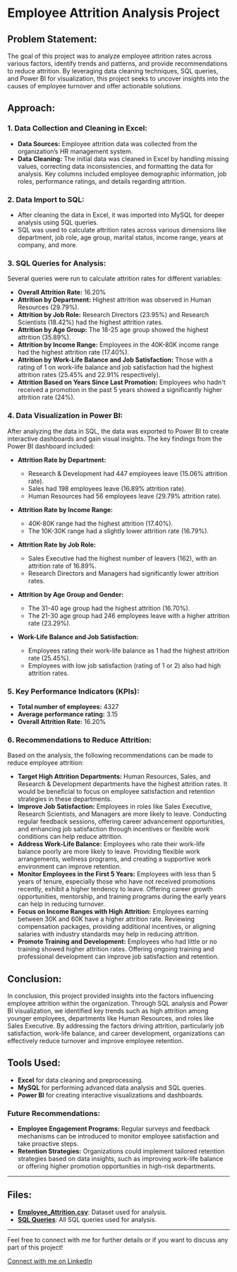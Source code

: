 # Employee Attrition Analysis Project

## Problem Statement:
The goal of this project was to analyze employee attrition rates across various factors, identify trends and patterns, and provide recommendations to reduce attrition. By leveraging data cleaning techniques, SQL queries, and Power BI for visualization, this project seeks to uncover insights into the causes of employee turnover and offer actionable solutions.

## Approach:

### 1. **Data Collection and Cleaning in Excel:**
   - **Data Sources:** Employee attrition data was collected from the organization’s HR management system.
   - **Data Cleaning:** The initial data was cleaned in Excel by handling missing values, correcting data inconsistencies, and formatting the data for analysis. Key columns included employee demographic information, job roles, performance ratings, and details regarding attrition.

### 2. **Data Import to SQL:**
   - After cleaning the data in Excel, it was imported into MySQL for deeper analysis using SQL queries.
   - SQL was used to calculate attrition rates across various dimensions like department, job role, age group, marital status, income range, years at company, and more.

### 3. **SQL Queries for Analysis:**
   Several queries were run to calculate attrition rates for different variables:

   - **Overall Attrition Rate:** 16.20%
   - **Attrition by Department:** Highest attrition was observed in Human Resources (29.79%).
   - **Attrition by Job Role:** Research Directors (23.95%) and Research Scientists (18.42%) had the highest attrition rates.
   - **Attrition by Age Group:** The 18-25 age group showed the highest attrition (35.89%).
   - **Attrition by Income Range:** Employees in the 40K-80K income range had the highest attrition rate (17.40%).
   - **Attrition by Work-Life Balance and Job Satisfaction:** Those with a rating of 1 on work-life balance and job satisfaction had the highest attrition rates (25.45% and 22.91% respectively).
   - **Attrition Based on Years Since Last Promotion:** Employees who hadn't received a promotion in the past 5 years showed a significantly higher attrition rate (24%).

### 4. **Data Visualization in Power BI:**
   After analyzing the data in SQL, the data was exported to Power BI to create interactive dashboards and gain visual insights. The key findings from the Power BI dashboard included:

   - **Attrition Rate by Department:** 
     - Research & Development had 447 employees leave (15.06% attrition rate).
     - Sales had 198 employees leave (16.89% attrition rate).
     - Human Resources had 56 employees leave (29.79% attrition rate).

   - **Attrition Rate by Income Range:**
     - 40K-80K range had the highest attrition (17.40%).
     - The 10K-30K range had a slightly lower attrition rate (16.79%).

   - **Attrition Rate by Job Role:**
     - Sales Executive had the highest number of leavers (162), with an attrition rate of 16.89%.
     - Research Directors and Managers had significantly lower attrition rates.

   - **Attrition by Age Group and Gender:**
     - The 31-40 age group had the highest attrition (16.70%).
     - The 21-30 age group had 246 employees leave with a higher attrition rate (23.29%).

   - **Work-Life Balance and Job Satisfaction:**
     - Employees rating their work-life balance as 1 had the highest attrition rate (25.45%).
     - Employees with low job satisfaction (rating of 1 or 2) also had high attrition rates.

### 5. **Key Performance Indicators (KPIs):**
   - **Total number of employees:** 4327
   - **Average performance rating:** 3.15
   - **Overall Attrition Rate:** 16.20%

### 6. **Recommendations to Reduce Attrition:**

   Based on the analysis, the following recommendations can be made to reduce employee attrition:
   - **Target High Attrition Departments:** Human Resources, Sales, and Research & Development departments have the highest attrition rates. It would be beneficial to focus on employee satisfaction and retention strategies in these departments.
   - **Improve Job Satisfaction:** Employees in roles like Sales Executive, Research Scientists, and Managers are more likely to leave. Conducting regular feedback sessions, offering career advancement opportunities, and enhancing job satisfaction through incentives or flexible work conditions can help reduce attrition.
   - **Address Work-Life Balance:** Employees who rate their work-life balance poorly are more likely to leave. Providing flexible work arrangements, wellness programs, and creating a supportive work environment can improve retention.
   - **Monitor Employees in the First 5 Years:** Employees with less than 5 years of tenure, especially those who have not received promotions recently, exhibit a higher tendency to leave. Offering career growth opportunities, mentorship, and training programs during the early years can help in reducing turnover.
   - **Focus on Income Ranges with High Attrition:** Employees earning between 30K and 60K have a higher attrition rate. Reviewing compensation packages, providing additional incentives, or aligning salaries with industry standards may help in reducing attrition.
   - **Promote Training and Development:** Employees who had little or no training showed higher attrition rates. Offering ongoing training and professional development can improve job satisfaction and retention.

## Conclusion:

In conclusion, this project provided insights into the factors influencing employee attrition within the organization. Through SQL analysis and Power BI visualization, we identified key trends such as high attrition among younger employees, departments like Human Resources, and roles like Sales Executive. By addressing the factors driving attrition, particularly job satisfaction, work-life balance, and career development, organizations can effectively reduce turnover and improve employee retention.

## Tools Used:
- **Excel** for data cleaning and preprocessing.
- **MySQL** for performing advanced data analysis and SQL queries.
- **Power BI** for creating interactive visualizations and dashboards.

### Future Recommendations:
- **Employee Engagement Programs:** Regular surveys and feedback mechanisms can be introduced to monitor employee satisfaction and take proactive steps.
- **Retention Strategies:** Organizations could implement tailored retention strategies based on data insights, such as improving work-life balance or offering higher promotion opportunities in high-risk departments.

---

## Files:

- **[Employee_Attrition.csv](./Employee_Attrition.csv)**: Dataset used for analysis.
- **[SQL Queries](./SQL)**: All SQL queries used for analysis.

---

Feel free to connect with me for further details or if you want to discuss any part of this project!

[Connect with me on LinkedIn](https://www.linkedin.com/in/kamesh-bhardwaj-270005321/)

